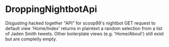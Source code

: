 # DroppingNightbotApi
Disgusting hacked together "API" for scoop99's nightbot
GET request to default view 'Home/Index' returns in plaintext a random selection from a list of Jaden Smith tweets.
Other boilerplate views (e.g. 'Home/About') still exist but are completly empty.
